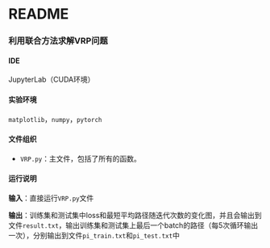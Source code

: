 # README

### 利用联合方法求解VRP问题

#### IDE

JupyterLab（CUDA环境）

#### 实验环境

`matplotlib`，`numpy`，`pytorch`

#### 文件组织

- `VRP.py`：主文件，包括了所有的函数。

#### 运行说明

**输入**：直接运行`VRP.py`文件

**输出**：训练集和测试集中loss和最短平均路径随迭代次数的变化图，并且会输出到文件`result.txt`，输出训练集和测试集上最后一个batch的路径（每5次循环输出一次），分别输出到文件`pi_train.txt`和`pi_test.txt`中

